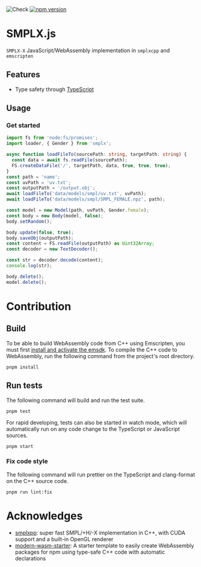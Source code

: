 ![Check](https://github.com/AbaoFromCUG/smpl.js/workflows/Check/badge.svg)
[![npm version](https://badge.fury.io/js/smpl.svg)](https://badge.fury.io/js/smplx)

# SMPLX.js

`SMPLX-X` JavaScript/WebAssembly implementation in `smplxcpp` and `emscripten`

## Features

- Type safety through [TypeScript](https://www.typescriptlang.org)

## Usage

### Get started

```typescript
import fs from 'node:fs/promises';
import loader, { Gender } from 'smplx';

async function loadFileTo(sourcePath: string, targetPath: string) {
  const data = await fs.readFile(sourcePath);
  FS.createDataFile('/', targetPath, data, true, true, true);
}
const path = 'name';
const uvPath = 'uv.txt';
const outputPath = '/output.obj';
await loadFileTo('data/models/smpl/uv.txt', uvPath);
await loadFileTo('data/models/smpl/SMPL_FEMALE.npz', path);

const model = new Model(path, uvPath, Gender.female);
const body = new Body(model, false);
body.setRandom();

body.update(false, true);
body.saveObj(outputPath);
const content = FS.readFile(outputPath) as Uint32Array;
const decoder = new TextDecoder();

const str = decoder.decode(content);
console.log(str);

body.delete();
model.delete();
```

# Contribution

## Build

To be able to build WebAssembly code from C++ using Emscripten, you must first [install and activate the emsdk](https://emscripten.org/docs/getting_started/downloads.html).
To compile the C++ code to WebAssembly, run the following command from the project's root directory.

```shell
pnpm install
```

## Run tests

The following command will build and run the test suite.

```shell
pnpm test
```

For rapid developing, tests can also be started in watch mode, which will automatically run on any code change to the TypeScript or JavaScript sources.

```shell
pnpm start
```

### Fix code style

The following command will run prettier on the TypeScript and clang-format on the C++ source code.

```shell
pnpm run lint:fix
```

# Acknowledges

- [smplxpp](https://github.com/sxyu/smplxpp): super fast SMPL/+H/-X implementation in C++, with CUDA support and a built-in OpenGL renderer
- [modern-wasm-starter](https://github.com/TheLartians/modern-wasm-starter): A starter template to easily create WebAssembly packages for npm using type-safe C++ code with automatic declarations
